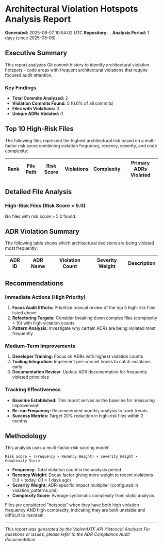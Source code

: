# Architectural Violation Hotspots Analysis Report

**Generated:** 2025-08-07 10:54:02 UTC
**Repository:** `.`
**Analysis Period:** 1 days (since 2025-08-06)

## Executive Summary

This report analyzes Git commit history to identify architectural violation hotspots - code areas with frequent architectural violations that require focused audit attention.

### Key Findings

- **Total Commits Analyzed:** 2
- **Violation Commits Found:** 0 (0.0% of all commits)
- **Files with Violations:** 0
- **Unique ADRs Violated:** 0

## Top 10 High-Risk Files

The following files represent the highest architectural risk based on a multi-factor risk score combining violation frequency, recency, severity, and code complexity:

| Rank | File Path | Risk Score | Violations | Complexity | Primary ADRs Violated |
|------|-----------|------------|------------|------------|----------------------|

## Detailed File Analysis

### High-Risk Files (Risk Score > 5.0)

No files with risk score > 5.0 found.

## ADR Violation Summary

The following table shows which architectural decisions are being violated most frequently:

| ADR ID | ADR Name | Violation Count | Severity Weight | Description |
|--------|----------|----------------|----------------|-------------|

## Recommendations

### Immediate Actions (High Priority)

1. **Focus Audit Efforts:** Prioritize manual review of the top 5 high-risk files listed above
2. **Refactoring Targets:** Consider breaking down complex files (complexity > 10) with high violation counts
3. **Pattern Analysis:** Investigate why certain ADRs are being violated most frequently

### Medium-Term Improvements

1. **Developer Training:** Focus on ADRs with highest violation counts
2. **Tooling Integration:** Implement pre-commit hooks to catch violations early
3. **Documentation Review:** Update ADR documentation for frequently violated principles

### Tracking Effectiveness

- **Baseline Established:** This report serves as the baseline for measuring improvement
- **Re-run Frequency:** Recommended monthly analysis to track trends
- **Success Metrics:** Target 20% reduction in high-risk files within 3 months

## Methodology

This analysis uses a multi-factor risk scoring model:

```
Risk Score = (Frequency × Recency Weight) × Severity Weight × Complexity Score
```

- **Frequency:** Total violation count in the analysis period
- **Recency Weight:** Decay factor giving more weight to recent violations (1.0 = today, 0.1 = 1 days ago)
- **Severity Weight:** ADR-specific impact multiplier (configured in violation_patterns.yml)
- **Complexity Score:** Average cyclomatic complexity from static analysis

Files are considered "hotspots" when they have both high violation frequency AND high complexity, indicating they are both unstable and difficult to maintain.

---

*This report was generated by the ViolentUTF API Historical Analyzer*
*For questions or issues, please refer to the ADR Compliance Audit documentation*
